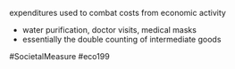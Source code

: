 expenditures used to combat costs from economic activity
- water purification, doctor visits, medical masks
- essentially the double counting of intermediate goods

#SocietalMeasure #eco199 